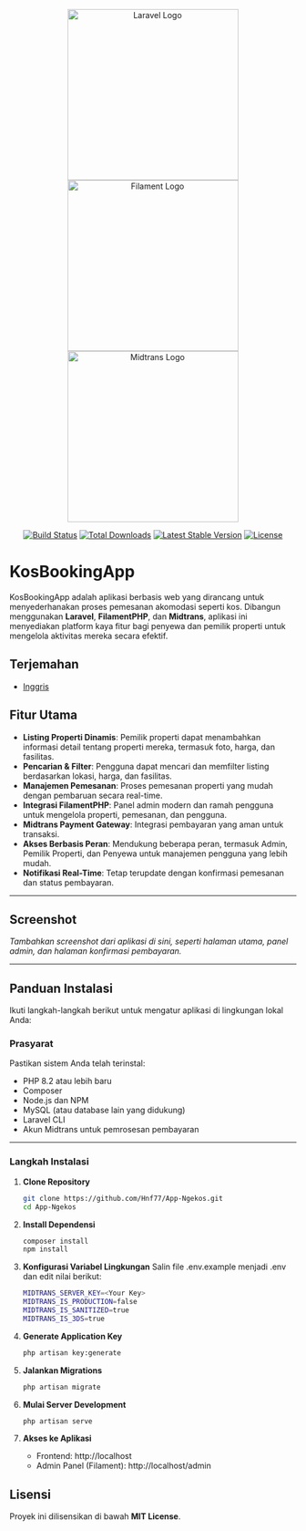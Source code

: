 <p align="center">
    <a href="https://laravel.com" target="_blank"><img src="https://raw.githubusercontent.com/laravel/art/master/logo-lockup/5%20SVG/2%20CMYK/1%20Full%20Color/laravel-logolockup-cmyk-red.svg" width="300" alt="Laravel Logo"></a>
    <a href="https://filamentphp.com/" target="_blank"><img src="https://github.com/user-attachments/assets/4b992c6c-ef59-4eca-9c58-d86a05aa2e4e" width="300" alt="Filament Logo"></a>
    <a href="https://midtrans.com/" target="_blank"><img src="https://github.com/user-attachments/assets/eb79a16c-d35b-4922-af5e-bb4478d0b256" width="300" alt="Midtrans Logo"></a>
</p>

<p align="center">
<a href="https://github.com/laravel/framework/actions"><img src="https://github.com/laravel/framework/workflows/tests/badge.svg" alt="Build Status"></a>
<a href="https://packagist.org/packages/laravel/framework"><img src="https://img.shields.io/packagist/dt/laravel/framework" alt="Total Downloads"></a>
<a href="https://packagist.org/packages/laravel/framework"><img src="https://img.shields.io/packagist/v/laravel/framework" alt="Latest Stable Version"></a>
<a href="https://packagist.org/packages/laravel/framework"><img src="https://img.shields.io/packagist/l/laravel/framework" alt="License"></a>
</p>

# KosBookingApp

KosBookingApp adalah aplikasi berbasis web yang dirancang untuk menyederhanakan proses pemesanan akomodasi seperti kos. Dibangun menggunakan **Laravel**, **FilamentPHP**, dan **Midtrans**, aplikasi ini menyediakan platform kaya fitur bagi penyewa dan pemilik properti untuk mengelola aktivitas mereka secara efektif.

## Terjemahan
- <a href="https://github.com/Hnf77/BWA-Ngekos/blob/main/README.md">Inggris</a>

## Fitur Utama

- **Listing Properti Dinamis**: Pemilik properti dapat menambahkan informasi detail tentang properti mereka, termasuk foto, harga, dan fasilitas.
- **Pencarian & Filter**: Pengguna dapat mencari dan memfilter listing berdasarkan lokasi, harga, dan fasilitas.
- **Manajemen Pemesanan**: Proses pemesanan properti yang mudah dengan pembaruan secara real-time.
- **Integrasi FilamentPHP**: Panel admin modern dan ramah pengguna untuk mengelola properti, pemesanan, dan pengguna.
- **Midtrans Payment Gateway**: Integrasi pembayaran yang aman untuk transaksi.
- **Akses Berbasis Peran**: Mendukung beberapa peran, termasuk Admin, Pemilik Properti, dan Penyewa untuk manajemen pengguna yang lebih mudah.
- **Notifikasi Real-Time**: Tetap terupdate dengan konfirmasi pemesanan dan status pembayaran.

---

## Screenshot
_Tambahkan screenshot dari aplikasi di sini, seperti halaman utama, panel admin, dan halaman konfirmasi pembayaran._

---

## Panduan Instalasi

Ikuti langkah-langkah berikut untuk mengatur aplikasi di lingkungan lokal Anda:

### Prasyarat

Pastikan sistem Anda telah terinstal:
- PHP 8.2 atau lebih baru
- Composer
- Node.js dan NPM
- MySQL (atau database lain yang didukung)
- Laravel CLI
- Akun Midtrans untuk pemrosesan pembayaran

---

### Langkah Instalasi

1. **Clone Repository**
   
   ```bash
   git clone https://github.com/Hnf77/App-Ngekos.git
   cd App-Ngekos

2. **Install Dependensi**
   
   ```bash
   composer install
   npm install
   
3. **Konfigurasi Variabel Lingkungan**
    Salin file .env.example menjadi .env dan edit nilai berikut:
    ```bash
   MIDTRANS_SERVER_KEY=<Your Key>
   MIDTRANS_IS_PRODUCTION=false
   MIDTRANS_IS_SANITIZED=true
   MIDTRANS_IS_3DS=true
   
4. **Generate Application Key**

    ```bash
   php artisan key:generate

5. **Jalankan Migrations**
   
   ```bash
   php artisan migrate

6. **Mulai Server Development**
   
   ```bash
   php artisan serve

7. **Akses ke Aplikasi**

    - Frontend: http://localhost
    - Admin Panel (Filament): http://localhost/admin

## Lisensi

Proyek ini dilisensikan di bawah **MIT License**.
